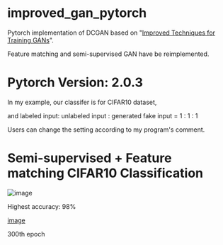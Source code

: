 # improved_gan_pytorch
Pytorch implementation of DCGAN based on "[Improved Techniques for Training GANs](http://arxiv.org/abs/1606.03498)".

Feature matching and semi-supervised GAN have be reimplemented.

# Pytorch Version: 2.0.3

In my example, our classifer is for CIFAR10 dataset,

and labeled input: unlabeled input : generated fake input = 1 : 1 : 1

Users can change the setting according to my program's comment.


# Semi-supervised + Feature matching CIFAR10 Classification

![image](https://github.com/eli5168/improved_gan_pytorch/blob/master/acc.png)

Highest accuracy: 98%

[image](https://github.com/eli5168/improved_gan_pytorch/blob/master/fake_samples_epoch_300.png)

300th epoch
